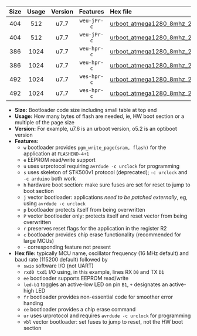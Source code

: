 |Size|Usage|Version|Features|Hex file|
|:-:|:-:|:-:|:-:|:--|
|404|512|u7.7|`weu-jPr-c`|[urboot_atmega1280_8mhz_230400bps_swio_rxd2_txd3_ee_led+b7_fr_ce_ur_vbl.hex](https://raw.githubusercontent.com/stefanrueger/urboot.hex/main/cores/megacore/atmega1280/fcpu_8mhz/230400_bps/urboot_atmega1280_8mhz_230400bps_swio_rxd2_txd3_ee_led+b7_fr_ce_ur_vbl.hex)|
|404|512|u7.7|`weu-jPr-c`|[urboot_atmega1280_8mhz_230400bps_swio_rxe0_txe1_ee_led+b7_fr_ce_ur_vbl.hex](https://raw.githubusercontent.com/stefanrueger/urboot.hex/main/cores/megacore/atmega1280/fcpu_8mhz/230400_bps/urboot_atmega1280_8mhz_230400bps_swio_rxe0_txe1_ee_led+b7_fr_ce_ur_vbl.hex)|
|386|1024|u7.7|`weu-hpr-c`|[urboot_atmega1280_8mhz_230400bps_swio_rxd2_txd3_ee_led+b7_fr_ce_ur.hex](https://raw.githubusercontent.com/stefanrueger/urboot.hex/main/cores/megacore/atmega1280/fcpu_8mhz/230400_bps/urboot_atmega1280_8mhz_230400bps_swio_rxd2_txd3_ee_led+b7_fr_ce_ur.hex)|
|386|1024|u7.7|`weu-hpr-c`|[urboot_atmega1280_8mhz_230400bps_swio_rxe0_txe1_ee_led+b7_fr_ce_ur.hex](https://raw.githubusercontent.com/stefanrueger/urboot.hex/main/cores/megacore/atmega1280/fcpu_8mhz/230400_bps/urboot_atmega1280_8mhz_230400bps_swio_rxe0_txe1_ee_led+b7_fr_ce_ur.hex)|
|492|1024|u7.7|`wes-hpr-c`|[urboot_atmega1280_8mhz_230400bps_swio_rxd2_txd3_ee_led+b7_fr_ce.hex](https://raw.githubusercontent.com/stefanrueger/urboot.hex/main/cores/megacore/atmega1280/fcpu_8mhz/230400_bps/urboot_atmega1280_8mhz_230400bps_swio_rxd2_txd3_ee_led+b7_fr_ce.hex)|
|492|1024|u7.7|`wes-hpr-c`|[urboot_atmega1280_8mhz_230400bps_swio_rxe0_txe1_ee_led+b7_fr_ce.hex](https://raw.githubusercontent.com/stefanrueger/urboot.hex/main/cores/megacore/atmega1280/fcpu_8mhz/230400_bps/urboot_atmega1280_8mhz_230400bps_swio_rxe0_txe1_ee_led+b7_fr_ce.hex)|

- **Size:** Bootloader code size including small table at top end
- **Usage:** How many bytes of flash are needed, ie, HW boot section or a multiple of the page size
- **Version:** For example, u7.6 is an urboot version, o5.2 is an optiboot version
- **Features:**
  + `w` bootloader provides `pgm_write_page(sram, flash)` for the application at `FLASHEND-4+1`
  + `e` EEPROM read/write support
  + `u` uses urprotocol requiring `avrdude -c urclock` for programming
  + `s` uses skeleton of STK500v1 protocol (deprecated); `-c urclock` and `-c arduino` both work
  + `h` hardware boot section: make sure fuses are set for reset to jump to boot section
  + `j` vector bootloader: applications *need to be patched externally*, eg, using `avrdude -c urclock`
  + `p` bootloader protects itself from being overwritten
  + `P` vector bootloader only: protects itself and reset vector from being overwritten
  + `r` preserves reset flags for the application in the register R2
  + `c` bootloader provides chip erase functionality (recommended for large MCUs)
  + `-` corresponding feature not present
- **Hex file:** typically MCU name, oscillator frequency (16 MHz default) and baud rate (115200 default) followed by
  + `swio` software I/O (not UART)
  + `rxd0 txd1` I/O using, in this example, lines RX `D0` and TX `D1`
  + `ee` bootloader supports EEPROM read/write
  + `led-b1` toggles an active-low LED on pin `B1`, `+` designates an active-high LED
  + `fr` bootloader provides non-essential code for smoother error handing
  + `ce` bootloader provides a chip erase command
  + `ur` uses urprotocol and requires `avrdude -c urclock` for programming
  + `vbl` vector bootloader: set fuses to jump to reset, not the HW boot section
